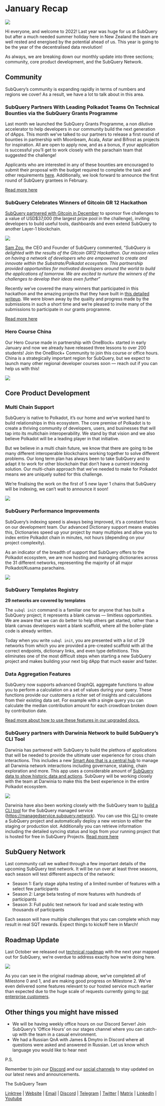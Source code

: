 # January Recap

![](https://miro.medium.com/max/1400/1*2IMAaY-YYyAdl7YfZqHTAg.png)

Hi everyone, and welcome to 2022! Last year was huge for us at SubQuery but after a much needed summer holiday here in New Zealand the team are well rested and energised by the potential ahead of us. This year is going to be the year of the decentralised data revolution!

As always, we are breaking down our monthly update into three sections; community, core product development, and the SubQuery Network.

## Community

SubQuery’s community is expanding rapidly in terms of numbers and regions we cover! As a result, we have a lot to talk about in this area.

### SubQuery Partners With Leading Polkadot Teams On Technical Bounties via the SubQuery Grants Programme

Last month we launched the SubQuery Grants Programme, a non dilutive accelerator to help developers in our community build the next generation of dApps. This month we’ve talked to our partners to release a first round of bounties in partnership with Moonbeam, Acala, Astar and Bifrost as projects for inspiration. All are open to apply now, and as a bonus, if your application is successful you’ll get to work closely with the parachain team that suggested the challenge!

Applicants who are interested in any of these bounties are encouraged to submit their proposal with the budget required to complete the task and other requirements [here](https://docs.google.com/forms/d/e/1FAIpQLSfmMazkebKwNTWThBkVGaxf2Bg8s4aWZ0ZhwiMCtc9kv4sJHQ/viewform). Additionally, we look forward to announce the first round of SubQuery grantees in February.

[Read more here](../blogs/20220127-grants-bounties.md)

### SubQuery Celebrates Winners of Gitcoin GR 12 Hackathon

[SubQuery partnered with Gitcoin in December](../blogs/20211120-gitcoin12-hackathon.md) to sponsor five challenges to a value of USD$37,000 (the largest prize pool in the challenge), inviting developers to build useful tools, dashboards and even extend SubQuery to another Layer-1 blockchain.

![](https://miro.medium.com/max/1400/1*BUq3ah1ULNnvLjqxv_vzlQ.png)

[Sam Zou](https://twitter.com/zoujialiu), the CEO and Founder of SubQuery commented, “_SubQuery is delighted with the results of the Gitcoin GR12 Hackathon. Our mission relies on having a network of developers who are empowered to create and innovate within the Substrate/Polkadot ecosystem. This partnership provided opportunities for motivated developers around the world to build the applications of tomorrow. We are excited to nurture the winners of the challenges to develop their ideas even further_”

Recently we’ve covered the many winners that participated in this hackathon and the amazing projects that they have built in [this detailed writeup](../blogs/20220120-gr12-winners.md). We were blown away by the quality and progress made by the submissions in such a short time and we’re pleased to invite many of the submissions to participate in our grants programme.

[Read more here](../blogs/20220120-gr12-winners.md)

### Hero Course China

Our Hero Course made in partnership with OneBlock+ started in early January and now we already have released three lessons to over 200 students! Join the OneBlock+ Community to join this course or office hours. China is a strategically important region for SubQuery, but we expect to launch many other regional developer courses soon — reach out if you can help us with this!

![](https://miro.medium.com/max/1400/1*_8N000hX1WBM79ZbFyhvYQ.png)

## Core Product Development

### Multi Chain Support

SubQuery is native to Polkadot, it’s our home and we’ve worked hard to build relationships in this ecosystem. The core premise of Polkadot is to create a thriving community of developers, users, and businesses that will tap into its multichain interoperability. We stand by that vision and we also believe Polkadot will be a leading player in that initiative.

But we believe in a multi chain future, we know that there are going to be many different interoperable blockchains working together to solve different problems. Our long term plan has always been to take SubQuery and to adapt it to work for other blockchain that don’t have a current indexing solution. Our multi-chain approach that we’ve needed to make for Polkadot means we are uniquely suited for this challenge.

We’re finalising the work on the first of 5 new layer 1 chains that SubQuery will be indexing, we can’t wait to announce it soon!

![](https://miro.medium.com/max/1400/1*jD1n5MSjeatjiaF5hY-Wjg.png)

### SubQuery Performance Improvements

SubQuery’s indexing speed is always being improved, it’s a constant focus on our development team. Our advanced Dictionary support means enables this, Dictionaries speed up your project by many multiples and allow you to index entire Polkadot chain in minutes, not hours (depending on your project complexity).

As an indicator of the breadth of support that SubQuery offers to the Polkadot ecosystem, we are now hosting and managing dictionaries across the 31 different networks, representing the majority of all major Polkadot/Kusama parachains.

![](https://miro.medium.com/max/1400/1*WeMY5WnWZ_jvllxidhycUA.png)

### SubQuery Templates Registry

**29 networks are covered by templates**

The `subql init` command is a familiar one for anyone that has built a SubQuery project; it represents a blank canvas — limitless opportunities. We are aware that we can do better to help others get started, rather than a blank canvas developers want a blank scaffold, where all the boiler-plate code is already written.

Today when you write `subql init`, you are presented with a list of 29 networks from which you are provided a pre-created scaffold with all the correct endpoints, dictionary links, and even type definitions. This eliminates one of the most difficult steps when starting a new SubQuery project and makes building your next big dApp that much easier and faster.

### Data Aggregation Features

SubQuery now supports advanced GraphQL aggregate functions to allow you to perform a calculation on a set of values during your query. These functions provide our customers a richer set of insights and calculations from their existing data set. For example with a single query you can calculate the median contribution amount for each crowdloan broken down by contribution date.

[Read more about how to use these features in our upgraded docs.](https://doc.subquery.network/query/aggregate/)

### SubQuery partners with Darwinia Network to build SubQuery’s CLI Tool

Darwinia has partnered with SubQuery to build the plethora of applications that will be needed to provide the ultimate user experience for cross chain interactions. This includes a new [Smart App that is a central hub](https://apps.darwinia.network/) to manage all Darwinia network interactions including governance, staking, chain exploration and more. This app uses a considerable amount of [SubQuery data to show historic data and actions](https://explorer.subquery.network/subquery/darwinia-network/smart-app-crab). SubQuery will be working closely with the team at Darwinia to make this the best experience in the entire Polkadot ecosystem.

![](https://miro.medium.com/max/1200/1*bL2Csj9qyamD7txAheCTIg.gif)

Darwinia have also been working closely with the SubQuery team to [build a CLI tool](https://github.com/fewensa/subquery-cli) for the SubQuery managed service (https://managedservice.subquery.network). You can use this [CLI](https://github.com/fewensa/subquery-cli) to create a SubQuery project and automatically deploy a new version to either the staging or production slot. Additionally you can retrieve information including the detailed syncing status and logs from your running project that is hosted for free in SubQuery Projects.
[Read more here](../customer_announcements/20220125-subquery-partners-with-darwinia-network-to-build-subquerys-cli-tool.md)

## SubQuery Network

Last community call we walked through a few important details of the upcoming SubQuery test network. It will be run over at least three seasons, each season will test different aspects of the network:

- Season 1: Early stage alpha testing of a limited number of features with a select few participants
- Season 2: Large beta testing of more features with hundreds of participants
- Season 3: Full public test network for load and scale testing with thousands of participants

Each season will have multiple challenges that you can complete which may result in real SQT rewards. Expect things to kickoff here in March!

## Roadmap Update

Last October we released out [technical roadmap](https://blog.subquery.network/blogs/20211029-roadmap-october.html) with the next year mapped out for SubQuery, we’re overdue to address exactly how we’re doing here.

![](https://miro.medium.com/max/1400/1*2a3SGrW-OG5pbw67jsavvw.jpeg)

As you can see in the original roadmap above, we’ve completed all of Milestone 0 and 1, and are making good progress on Milestone 2. We’ve even delivered some features relevant to our hosted service much earlier than expected due to the huge scale of requests currently going to [our enterprise customers](https://blog.subquery.network/blogs/20211228-enterprise-hosted.html).

## Other things you might have missed

- We will be having weekly office hours on our Discord Server! Join SubQuery’s ‘Office Hours’ on our stages channel where you can catch-up with the team in a casual environment.
- We had a Russian QnA with James & Dmytro in Discord where all questions were asked and answered in Russian. Let us know which language you would like to hear next

P.S.

Remember to join our [Discord](https://discord.com/invite/subquery) and our [social channels](https://linktr.ee/subquerynetwork) to stay updated on our latest news and announcements.

The SubQuery Team

[Linktree](https://linktr.ee/subquerynetwork) | [Website](https://subquery.network/) | [Email](hello@subquery.network) | [Discord](https://discord.com/invite/78zg8aBSMG) | [Telegram](https://t.me/subquerynetwork) | [Twitter](https://twitter.com/subquerynetwork) | [Matrix](https://matrix.to/#/#subquery:matrix.org) | [LinkedIn](https://www.linkedin.com/company/subquery) | [Youtube](https://www.youtube.com/channel/UCi1a6NUUjegcLHDFLr7CqLw)
